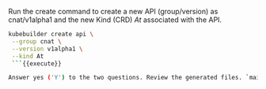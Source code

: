 Run the create command to create a new API (group/version) as cnat/v1alpha1 and the new Kind (CRD) _At_ associated with the API.

```bash
kubebuilder create api \
 --group cnat \
 --version v1alpha1 \
 --kind At
 ```{{execute}}

Answer yes ('Y') to the two questions. Review the generated files. `main.go`{{open}} has changed. Review `api/v1alpha1/at_types.go`{{open}} and `controllers/at_controller.go`{{open}}.
